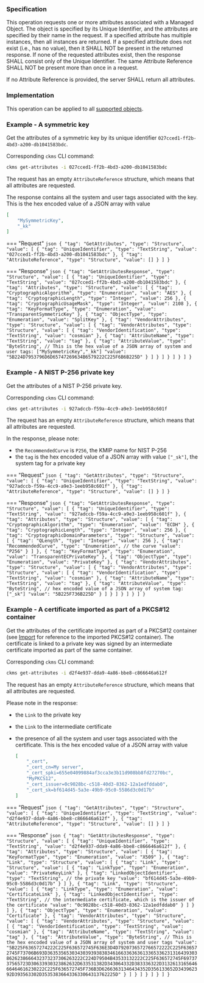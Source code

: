 ### Specification

This operation requests one or more attributes associated with a Managed Object. The object is specified by its Unique
Identifier, and the attributes are specified by their name in the request. If a specified attribute has multiple
instances, then all instances are returned. If a specified attribute does not exist (i.e., has no value), then it SHALL
NOT be present in the returned response. If none of the requested attributes exist, then the response SHALL consist only
of the Unique Identifier. The same Attribute Reference SHALL NOT be present more than once in a request.

If no Attribute Reference is provided, the server SHALL return all attributes.

### Implementation

This operation can be applied to all [supported objects](./objects.md).

### Example - A symmetric key

Get the attributes of a symmetric key by its unique identifier `027cced1-ff2b-4bd3-a200-db1041583bdc`.

Corresponding `ckms` CLI command:
```bash
ckms get-attributes -i 027cced1-ff2b-4bd3-a200-db1041583bdc
```

The request has an empty `AttributeReference` structure, which means that all
attributes are requested.

The response contains all the system and user tags associated with the key. This is the hex encoded value of a JSON
array with value

```json
[
    "MySymmetricKey",
    "_kk"
]
```

=== "Request"
    ```json
    {
      "tag": "GetAttributes",
      "type": "Structure",
      "value": [
        {
          "tag": "UniqueIdentifier",
          "type": "TextString",
          "value": "027cced1-ff2b-4bd3-a200-db1041583bdc"
        },
        {
          "tag": "AttributeReference",
          "type": "Structure",
          "value": []
        }
      ]
    } 
    ```

=== "Response"
    ```json
    {
      "tag": "GetAttributesResponse",
      "type": "Structure",
      "value": [
        {
          "tag": "UniqueIdentifier",
          "type": "TextString",
          "value": "027cced1-ff2b-4bd3-a200-db1041583bdc"
        },
        {
          "tag": "Attributes",
          "type": "Structure",
          "value": [
            {
              "tag": "CryptographicAlgorithm",
              "type": "Enumeration",
              "value": "AES"
            },
            {
              "tag": "CryptographicLength",
              "type": "Integer",
              "value": 256
            },
            {
              "tag": "CryptographicUsageMask",
              "type": "Integer",
              "value": 2108
            },
            {
              "tag": "KeyFormatType",
              "type": "Enumeration",
              "value": "TransparentSymmetricKey"
            },
            {
              "tag": "ObjectType",
              "type": "Enumeration",
              "value": "SplitKey"
            },
            {
              "tag": "VendorAttributes",
              "type": "Structure",
              "value": [
                {
                  "tag": "VendorAttributes",
                  "type": "Structure",
                  "value": [
                    {
                      "tag": "VendorIdentification",
                      "type": "TextString",
                      "value": "cosmian"
                    },
                    {
                      "tag": "AttributeName",
                      "type": "TextString",
                      "value": "tag"
                    },
                    {
                      "tag": "AttributeValue",
                      "type": "ByteString",
                      // This is the hex value of a JSON array of system and user tags: ["MySymmetricKey","_kk"]
                      "value": "5B224D7953796D6D65747269634B6579222C225F6B6B225D"
                    }
                  ]
                }
              ]
            }
          ]
        }
      ]
    }
    ```

### Example - A NIST P-256 private key

Get the attributes of a NIST P-256 private key. 

Corresponding `ckms` CLI command:
```bash
ckms get-attributes -i 927adccb-f59a-4cc9-a9e3-1eeb958c601f
```

The request has an empty `AttributeReference` structure, which means that
all attributes are requested.

In the response, please note:

- the `RecommendedCurve` is `P256`, the KMIP name for NIST P-256
- the `tag` is the hex encoded value of a JSON array with value `["_sk"]`, the system tag for a private key

=== "Request"
    ```json
    {
      "tag": "GetAttributes",
      "type": "Structure",
      "value": [
        {
          "tag": "UniqueIdentifier",
          "type": "TextString",
          "value": "927adccb-f59a-4cc9-a9e3-1eeb958c601f"
        },
        {
          "tag": "AttributeReference",
          "type": "Structure",
          "value": []
        }
      ]
    }  
    ```

=== "Response"
    ```json
    {
      "tag": "GetAttributesResponse",
      "type": "Structure",
      "value": [
        {
          "tag": "UniqueIdentifier",
          "type": "TextString",
          "value": "927adccb-f59a-4cc9-a9e3-1eeb958c601f"
        },
        {
          "tag": "Attributes",
          "type": "Structure",
          "value": [
            {
              "tag": "CryptographicAlgorithm",
              "type": "Enumeration",
              "value": "ECDH"
            },
            {
              "tag": "CryptographicLength",
              "type": "Integer",
              "value": 256
            },
            {
              "tag": "CryptographicDomainParameters",
              "type": "Structure",
              "value": [
                {
                  "tag": "QLength",
                  "type": "Integer",
                  "value": 256
                },
                {
                  "tag": "RecommendedCurve",
                  "type": "Enumeration",
                  // the curve
                  "value": "P256"
                }
              ]
            },
            {
              "tag": "KeyFormatType",
              "type": "Enumeration",
              "value": "TransparentECPrivateKey"
            },
            {
              "tag": "ObjectType",
              "type": "Enumeration",
              "value": "PrivateKey"
            },
            {
              "tag": "VendorAttributes",
              "type": "Structure",
              "value": [
                {
                  "tag": "VendorAttributes",
                  "type": "Structure",
                  "value": [
                    {
                      "tag": "VendorIdentification",
                      "type": "TextString",
                      "value": "cosmian"
                    },
                    {
                      "tag": "AttributeName",
                      "type": "TextString",
                      "value": "tag"
                    },
                    {
                      "tag": "AttributeValue",
                      "type": "ByteString",
                      // hex encoded value of a JSON array of system tag: ["_sk"]
                      "value": "5B225F736B225D"
                    }
                  ]
                }
              ]
            }
          ]
        }
      ]
    }
    ```


### Example - A certificate imported as part of a PKCS#12 container

Get the attributes of the certificate imported as part of a PKCS#12 container (see [Import](./_import.md) for 
reference to the imported PKCS#12 container). The certificate is linked to a private key was signed by an 
intermediate certificate imported as part of the same container.

Corresponding `ckms` CLI command:
```bash
ckms get-attributes -i d2f4e937-dda9-4a86-bbe8-c866646a612f 
```

The request has an empty `AttributeReference` structure, which means that all attributes are requested.

Please note in the response:

  - the `Link` to the private key 
  - the `Link` to the intermediate certificate
  - the presence of all the system and user tags associated with the certificate. This is the hex encoded value of a 
    JSON array with value

    ```json
    [
        "_cert",
        "_cert_cn=My server",
        "_cert_spki=655e04099884af3cca3e3b11d908bb8fd27270bc",
        "MyPKCS12",
        "_cert_issuer=0c9028bc-c518-40d3-8362-12a1edfddab0",
        "_cert_sk=bf614d45-5a3e-49b9-95c0-5586d3c0d17b"
    ]
    ```


=== "Request"
    ```json
    {
      "tag": "GetAttributes",
      "type": "Structure",
      "value": [
        {
          "tag": "UniqueIdentifier",
          "type": "TextString",
          "value": "d2f4e937-dda9-4a86-bbe8-c866646a612f"
        },
        {
          "tag": "AttributeReference",
          "type": "Structure",
          "value": []
        }
      ]
    }  
    ```

=== "Response"
    ```json
    {
      "tag": "GetAttributesResponse",
      "type": "Structure",
      "value": [
        {
          "tag": "UniqueIdentifier",
          "type": "TextString",
          "value": "d2f4e937-dda9-4a86-bbe8-c866646a612f"
        },
        {
          "tag": "Attributes",
          "type": "Structure",
          "value": [
            {
              "tag": "KeyFormatType",
              "type": "Enumeration",
              "value": "X509"
            },
            {
              "tag": "Link",
              "type": "Structure",
              "value": [
                {
                  "tag": "Link",
                  "type": "Structure",
                  "value": [
                    {
                      "tag": "LinkType",
                      "type": "Enumeration",
                      "value": "PrivateKeyLink"
                    },
                    {
                      "tag": "LinkedObjectIdentifier",
                      "type": "TextString",
                      // the private key
                      "value": "bf614d45-5a3e-49b9-95c0-5586d3c0d17b"
                    }
                  ]
                },
                {
                  "tag": "Link",
                  "type": "Structure",
                  "value": [
                    {
                      "tag": "LinkType",
                      "type": "Enumeration",
                      "value": "CertificateLink"
                    },
                    {
                      "tag": "LinkedObjectIdentifier",
                      "type": "TextString",
                      // the intermediate certificate, which is the issuer of the certificate
                      "value": "0c9028bc-c518-40d3-8362-12a1edfddab0"
                    }
                  ]
                }
              ]
            },
            {
              "tag": "ObjectType",
              "type": "Enumeration",
              "value": "Certificate"
            },
            {
              "tag": "VendorAttributes",
              "type": "Structure",
              "value": [
                {
                  "tag": "VendorAttributes",
                  "type": "Structure",
                  "value": [
                    {
                      "tag": "VendorIdentification",
                      "type": "TextString",
                      "value": "cosmian"
                    },
                    {
                      "tag": "AttributeName",
                      "type": "TextString",
                      "value": "tag"
                    },
                    {
                      "tag": "AttributeValue",
                      "type": "ByteString",
                     // This is the hex encoded value of a JSON array of system and user tags
                      "value": "5B225F63657274222C225F636572745F636E3D4D7920736572766572222C225F636572745F73706B693D36353565303430393938383461663363636133653362313164393038626238666432373237306263222C224D79504B43533132222C225F636572745F6973737565723D30633930323862632D633531382D343064332D383336322D313261316564666464616230222C225F636572745F736B3D62663631346434352D356133652D343962392D393563302D353538366433633064313762225D"
                    }
                  ]
                }
              ]
            }
          ]
        }
      ]
    }
    ```

